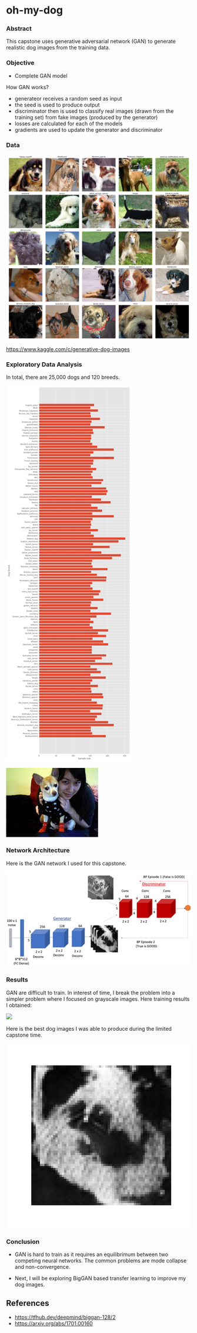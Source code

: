 # oh-my-dog

### Abstract

This capstone uses generative adversarial network (GAN) to generate realistic dog images from the training data. 

### Objective

* Complete GAN model

How GAN works?

* generateor receives a random seed as input
* the seed is used to produce output
* discriminator then is used to classify real images (drawn from the training set) from fake images (produced by the generator)
* losses are calculated for each of the models
* gradients are used to update the generator and discriminator

### Data

![](./figures/dogs.png) 

https://www.kaggle.com/c/generative-dog-images



### Exploratory Data Analysis

In total, there are 25,000 dogs and 120 breeds.

![](./figures/dog_breed_distribution.png)  

![](./figures/n02085620_7.jpg)

### Network Architecture

Here is the GAN network I used for this capstone. 

![](./figures/my_gan.png)

### Results

GAN are difficult to train. In interest of time, I break the problem into a simpler problem where I focused on grayscale images. Here training results I obtained: 

![](./figures/dcgan-9.gif)

Here is the best dog images I was able to produce during the limited capstone time. 

![](./figures/image_at_epoch_1140.png)


### Conclusion

* GAN is hard to train as it requires an equilibrimum between two competing neural networks. The common problems are mode collapse and non-convergence. 

* Next, I will be exploring BigGAN based transfer learning to improve my dog images.

## References

* https://tfhub.dev/deepmind/biggan-128/2
* https://arxiv.org/abs/1701.00160


